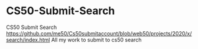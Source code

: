 # CS50-Submit-Search
CS50 Submit Search
https://github.com/me50/Cs50submitaccount/blob/web50/projects/2020/x/search/index.html
All my work to submit to cs50 search
